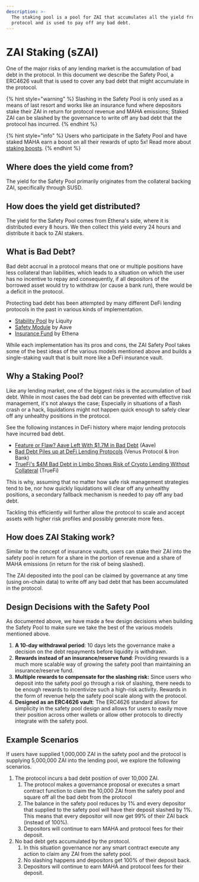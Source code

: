 ```yaml
---
description: >-
  The staking pool is a pool for ZAI that accumulates all the yield from the
  protocol and is used to pay off any bad debt.
---
```


# ZAI Staking (sZAI)

One of the major risks of any lending market is the accumulation of bad debt in the protocol. In this document we describe the Safety Pool, a ERC4626 vault that is used to cover any bad debt that might accumulate in the protocol.

{% hint style="warning" %}
Slashing in the Safety Pool is only used as a means of last resort and works like an insurance fund where depositors stake their ZAI in return for protocol revenue and MAHA emissions; Staked ZAI can be slashed by the governance to write off any bad debt that the protocol has incurred.
{% endhint %}

{% hint style="info" %}
Users who participate in the Safety Pool and have staked MAHA earn a boost on all their rewards of upto 5x! Read more about [staking boosts](../governance-maha/staking-boosts.md).
{% endhint %}

## Where does the yield come from?

The yield for the Safety Pool primarily originates from the collateral backing ZAI, specifically through SUSD.

## How does the yield get distributed?

The yield for the Safety Pool comes from Ethena's side, where it is distributed every 8 hours. We then collect this yield every 24 hours and distribute it back to ZAI stakers.

## What is Bad Debt?

Bad debt accrual in a protocol means that one or multiple positions have less collateral than liabilities, which leads to a situation on which the user has no incentive to repay and consequently, if all depositors of the borrowed asset would try to withdraw (or cause a bank run), there would be a deficit in the protocol.

Protecting bad debt has been attempted by many different DeFi lending protocols in the past in various kinds of implementation.

* [Stability Pool](https://docs.liquity.org/faq/stability-pool-and-liquidations) by Liquity &#x20;
* [Safety Module](https://docs.aave.com/aavenomics/safety-module) by Aave&#x20;
* [Insurance Fund](https://ethena-labs.gitbook.io/ethena-labs/solution-design/reserve-fund) by Ethena

While each implementation has its pros and cons, the ZAI Safety Pool takes some of the best ideas of the various models mentioned above and builds a single-staking vault that is built more like a DeFi insurance vault.

## Why a Staking Pool?

Like any lending market, one of the biggest risks is the accumulation of bad debt. While in most cases the bad debt can be prevented with effective risk management, it's not always the case; Especially in situations of a flash crash or a hack, liquidations might not happen quick enough to safely clear off any unhealthy positions in the protocol.

See the following instances in DeFi history where major lending protocols have incurred bad debt.

* [Feature or Flaw? Aave Left With $1.7M in Bad Debt](https://blockworks.co/news/aave-curve-bad-debt) (Aave)
* [Bad Debt Piles up at DeFi Lending Protocols](https://thedefiant.io/news/defi/bad-debt-defi-protocols) (Venus Protocol & Iron Bank)
* [TrueFi's $4M Bad Debt in Limbo Shows Risk of Crypto Lending Without Collateral](https://www.coindesk.com/markets/2022/10/13/truefis-4m-bad-debt-in-limbo-shows-risk-of-crypto-lending-without-collateral/) (TrueFi)&#x20;

This is why, assuming that no matter how safe risk management strategies tend to be, nor how quickly liquidations will clear off any unhealthy positions, a secondary fallback mechanism is needed to pay off any bad debt.

Tackling this efficiently will further allow the protocol to scale and accept assets with higher risk profiles and possibly generate more fees.

## How does ZAI Staking work?

Similar to the concept of insurance vaults, users can stake their ZAI into the safety pool in return for a share in the portion of revenue and a share of MAHA emissions (in return for the risk of being slashed).

The ZAI deposited into the pool can be claimed by governance at any time (using on-chain data) to write off any bad debt that has been accumulated in the protocol.&#x20;

## Design Decisions with the Safety Pool

As documented above, we have made a few design decisions when building the Safety Pool to make sure we take the best of the various models mentioned above.

1. **A 10-day withdrawal period**: 10 days lets the governance make a decision on the debt repayments before liquidity is withdrawn.
2. **Rewards instead of an insurance/reserve fund**: Providing rewards is a much more scalable way of growing the safety pool than maintaining an insurance/reserve fund.&#x20;
3. **Multiple rewards to compensate for the slashing risk:** Since users who deposit into the safety pool go through a risk of slashing, there needs to be enough rewards to incentivize such a high-risk activit&#x79;**.** Rewards in the form of revenue help the safety pool scale along with the protocol.
4. **Designed as an ERC4626 vault**: The ERC4626 standard allows for simplicity in the safety pool design and allows for users to easily move their position across other wallets or allow other protocols to directly integrate with the safety pool.

## Example Scenarios

If users have supplied 1,000,000 ZAI in the safety pool and the protocol is supplying 5,000,000 ZAI into the lending pool, we explore the following scenarios.

1. The protocol incurs a bad debt position of over 10,000 ZAI.
   1. The protocol makes a governance proposal or executes a smart contract function to claim the 10,000 ZAI from the safety pool and square off all the bad debt from the protocol
   2. The balance in the safety pool reduces by 1% and every depositor that supplied to the safety pool will have their deposit slashed by 1%. This means that every depositor will now get 99% of their ZAI back (instead of 100%).
   3. Depositors will continue to earn MAHA and protocol fees for their deposit.
2. No bad debt gets accumulated by the protocol.
   1. In this situation governance nor any smart contract execute any action to claim any ZAI from the safety pool.
   2. No slashing happens and depositors get 100% of their deposit back.
   3. Depositors will continue to earn MAHA and protocol fees for their deposit.
